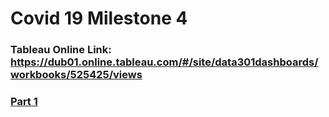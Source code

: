 # Covid 19 Milestone 4 

### Tableau Online Link:  https://dub01.online.tableau.com/#/site/data301dashboards/workbooks/525425/views

### [Part 1](https://youtu.be/tYnJg2Yvkxs)
